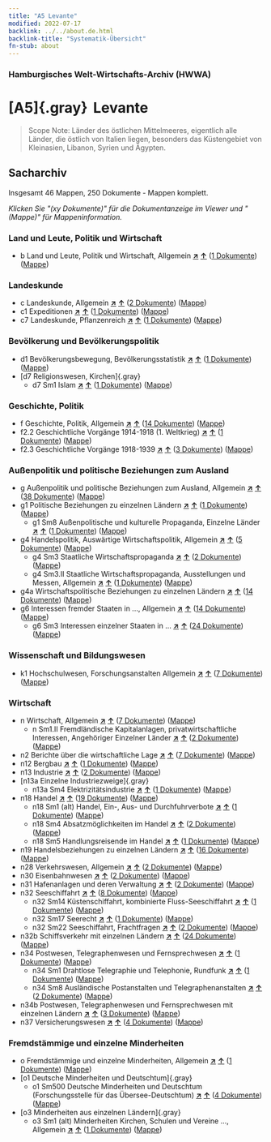 ```yaml
---
title: "A5 Levante"
modified: 2022-07-17
backlink: ../../about.de.html
backlink-title: "Systematik-Übersicht"
fn-stub: about
---
```


### Hamburgisches Welt-Wirtschafts-Archiv (HWWA)

# [A5]{.gray}&#8201; Levante&#160; 


> Scope Note: Länder des östlichen Mittelmeeres, eigentlich alle Länder, die östlich von Italien liegen, besonders das Küstengebiet von Kleinasien, Libanon, Syrien und Ägypten.






## Sacharchiv






Insgesamt 46 Mappen, 250 Dokumente - Mappen komplett.

_Klicken Sie "(xy Dokumente)" für die Dokumentanzeige im Viewer und "(Mappe)" für Mappeninformation._




### Land und Leute, Politik und Wirtschaft

- b Land und Leute, Politik und Wirtschaft, Allgemein [**&nearr;**](../../../subject/i/144196/about.de.html "Land und Leute, Politik und Wirtschaft, Allgemein (in der ganzen Welt)") [**&uarr;**](../../../subject/about.de.html#b "Sachsystematik") (<a href="https://pm20.zbw.eu/iiifview/folder/sh/140898,144196" title="über: Levante : Land und Leute, Politik und Wirtschaft, Allgemein" target="_blank">1 Dokumente</a>) ([Mappe](../../../../folder/sh/1408xx/140898/1441xx/144196/about.de.html))

### Landeskunde

- c Landeskunde, Allgemein [**&nearr;**](../../../subject/i/144199/about.de.html "Landeskunde, Allgemein (in der ganzen Welt)") [**&uarr;**](../../../subject/about.de.html#c "Sachsystematik") (<a href="https://pm20.zbw.eu/iiifview/folder/sh/140898,144199" title="über: Levante : Landeskunde, Allgemein" target="_blank">2 Dokumente</a>) ([Mappe](../../../../folder/sh/1408xx/140898/1441xx/144199/about.de.html))
- c1 Expeditionen [**&nearr;**](../../../subject/i/144200/about.de.html "Expeditionen (in der ganzen Welt)") [**&uarr;**](../../../subject/about.de.html#c1 "Sachsystematik") (<a href="https://pm20.zbw.eu/iiifview/folder/sh/140898,144200" title="über: Levante : Expeditionen" target="_blank">1 Dokumente</a>) ([Mappe](../../../../folder/sh/1408xx/140898/1442xx/144200/about.de.html))
- c7 Landeskunde, Pflanzenreich [**&nearr;**](../../../subject/i/144211/about.de.html "Landeskunde, Pflanzenreich (in der ganzen Welt)") [**&uarr;**](../../../subject/about.de.html#c7 "Sachsystematik") (<a href="https://pm20.zbw.eu/iiifview/folder/sh/140898,144211" title="über: Levante : Landeskunde, Pflanzenreich" target="_blank">1 Dokumente</a>) ([Mappe](../../../../folder/sh/1408xx/140898/1442xx/144211/about.de.html))

### Bevölkerung und Bevölkerungspolitik

- d1 Bevölkerungsbewegung, Bevölkerungsstatistik [**&nearr;**](../../../subject/i/144222/about.de.html "Bevölkerungsbewegung, Bevölkerungsstatistik (in der ganzen Welt)") [**&uarr;**](../../../subject/about.de.html#d1 "Sachsystematik") (<a href="https://pm20.zbw.eu/iiifview/folder/sh/140898,144222" title="über: Levante : Bevölkerungsbewegung, Bevölkerungsstatistik" target="_blank">1 Dokumente</a>) ([Mappe](../../../../folder/sh/1408xx/140898/1442xx/144222/about.de.html))
- [d7 Religionswesen, Kirchen]{.gray}
  - d7 Sm1 Islam [**&nearr;**](../../../subject/i/144242/about.de.html "Islam (in der ganzen Welt)") [**&uarr;**](../../../subject/about.de.html#d7_Sm1 "Sachsystematik") (<a href="https://pm20.zbw.eu/iiifview/folder/sh/140898,144242" title="über: Levante : Islam" target="_blank">1 Dokumente</a>) ([Mappe](../../../../folder/sh/1408xx/140898/1442xx/144242/about.de.html))

### Geschichte, Politik

- f Geschichte, Politik, Allgemein [**&nearr;**](../../../subject/i/144282/about.de.html "Geschichte, Politik, Allgemein (in der ganzen Welt)") [**&uarr;**](../../../subject/about.de.html#f "Sachsystematik") (<a href="https://pm20.zbw.eu/iiifview/folder/sh/140898,144282" title="über: Levante : Geschichte, Politik, Allgemein" target="_blank">14 Dokumente</a>) ([Mappe](../../../../folder/sh/1408xx/140898/1442xx/144282/about.de.html))
- f2.2 Geschichtliche Vorgänge 1914-1918 (1. Weltkrieg) [**&nearr;**](../../../subject/i/181360/about.de.html "Geschichtliche Vorgänge 1914-1918 (1. Weltkrieg) (in der ganzen Welt)") [**&uarr;**](../../../subject/about.de.html#f2.2 "Sachsystematik") (<a href="https://pm20.zbw.eu/iiifview/folder/sh/140898,181360" title="über: Levante : Geschichtliche Vorgänge 1914-1918 (1. Weltkrieg)" target="_blank">1 Dokumente</a>) ([Mappe](../../../../folder/sh/1408xx/140898/1813xx/181360/about.de.html))
- f2.3 Geschichtliche Vorgänge 1918-1939 [**&nearr;**](../../../subject/i/181391/about.de.html "Geschichtliche Vorgänge 1918-1939 (in der ganzen Welt)") [**&uarr;**](../../../subject/about.de.html#f2.3 "Sachsystematik") (<a href="https://pm20.zbw.eu/iiifview/folder/sh/140898,181391" title="über: Levante : Geschichtliche Vorgänge 1918-1939" target="_blank">3 Dokumente</a>) ([Mappe](../../../../folder/sh/1408xx/140898/1813xx/181391/about.de.html))

### Außenpolitik und politische Beziehungen zum Ausland

- g Außenpolitik und politische Beziehungen zum Ausland, Allgemein [**&nearr;**](../../../subject/i/144451/about.de.html "Außenpolitik und politische Beziehungen zum Ausland, Allgemein (in der ganzen Welt)") [**&uarr;**](../../../subject/about.de.html#g "Sachsystematik") (<a href="https://pm20.zbw.eu/iiifview/folder/sh/140898,144451" title="über: Levante : Außenpolitik und politische Beziehungen zum Ausland, Allgemein" target="_blank">38 Dokumente</a>) ([Mappe](../../../../folder/sh/1408xx/140898/1444xx/144451/about.de.html))
- g1 Politische Beziehungen zu einzelnen Ländern [**&nearr;**](../../../subject/i/144452/about.de.html "Politische Beziehungen zu einzelnen Ländern (in der ganzen Welt)") [**&uarr;**](../../../subject/about.de.html#g1 "Sachsystematik") (<a href="https://pm20.zbw.eu/iiifview/folder/sh/140898,144452" title="über: Levante : Politische Beziehungen zu einzelnen Ländern" target="_blank">1 Dokumente</a>) ([Mappe](../../../../folder/sh/1408xx/140898/1444xx/144452/about.de.html))
  - g1 Sm8 Außenpolitische und kulturelle Propaganda, Einzelne Länder [**&nearr;**](../../../subject/i/144459/about.de.html "Außenpolitische und kulturelle Propaganda, Einzelne Länder (in der ganzen Welt)") [**&uarr;**](../../../subject/about.de.html#g1_Sm8 "Sachsystematik") (<a href="https://pm20.zbw.eu/iiifview/folder/sh/140898,144459" title="über: Levante : Außenpolitische und kulturelle Propaganda, Einzelne Länder" target="_blank">1 Dokumente</a>) ([Mappe](../../../../folder/sh/1408xx/140898/1444xx/144459/about.de.html))
- g4 Handelspolitik, Auswärtige Wirtschaftspolitik, Allgemein [**&nearr;**](../../../subject/i/144470/about.de.html "Handelspolitik, Auswärtige Wirtschaftspolitik, Allgemein (in der ganzen Welt)") [**&uarr;**](../../../subject/about.de.html#g4 "Sachsystematik") (<a href="https://pm20.zbw.eu/iiifview/folder/sh/140898,144470" title="über: Levante : Handelspolitik, Auswärtige Wirtschaftspolitik, Allgemein" target="_blank">5 Dokumente</a>) ([Mappe](../../../../folder/sh/1408xx/140898/1444xx/144470/about.de.html))
  - g4 Sm3 Staatliche Wirtschaftspropaganda [**&nearr;**](../../../subject/i/163381/about.de.html "Staatliche Wirtschaftspropaganda (in der ganzen Welt)") [**&uarr;**](../../../subject/about.de.html#g4_Sm3 "Sachsystematik") (<a href="https://pm20.zbw.eu/iiifview/folder/sh/140898,163381" title="über: Levante : Staatliche Wirtschaftspropaganda" target="_blank">2 Dokumente</a>) ([Mappe](../../../../folder/sh/1408xx/140898/1633xx/163381/about.de.html))
  - g4 Sm3.II Staatliche Wirtschaftspropaganda, Ausstellungen und Messen, Allgemein [**&nearr;**](../../../subject/i/144483/about.de.html "Staatliche Wirtschaftspropaganda, Ausstellungen und Messen, Allgemein (in der ganzen Welt)") [**&uarr;**](../../../subject/about.de.html#g4_Sm3.II "Sachsystematik") (<a href="https://pm20.zbw.eu/iiifview/folder/sh/140898,144483" title="über: Levante : Staatliche Wirtschaftspropaganda, Ausstellungen und Messen, Allgemein" target="_blank">1 Dokumente</a>) ([Mappe](../../../../folder/sh/1408xx/140898/1444xx/144483/about.de.html))
- g4a Wirtschaftspolitische Beziehungen zu einzelnen Ländern [**&nearr;**](../../../subject/i/144531/about.de.html "Wirtschaftspolitische Beziehungen zu einzelnen Ländern (in der ganzen Welt)") [**&uarr;**](../../../subject/about.de.html#g4a "Sachsystematik") (<a href="https://pm20.zbw.eu/iiifview/folder/sh/140898,144531" title="über: Levante : Wirtschaftspolitische Beziehungen zu einzelnen Ländern" target="_blank">14 Dokumente</a>) ([Mappe](../../../../folder/sh/1408xx/140898/1445xx/144531/about.de.html))
- g6 Interessen fremder Staaten in ..., Allgemein [**&nearr;**](../../../subject/i/144565/about.de.html "Interessen fremder Staaten in ..., Allgemein (in der ganzen Welt)") [**&uarr;**](../../../subject/about.de.html#g6 "Sachsystematik") (<a href="https://pm20.zbw.eu/iiifview/folder/sh/140898,144565" title="über: Levante : Interessen fremder Staaten in ..., Allgemein" target="_blank">14 Dokumente</a>) ([Mappe](../../../../folder/sh/1408xx/140898/1445xx/144565/about.de.html))
  - g6 Sm3 Interessen einzelner Staaten in ... [**&nearr;**](../../../subject/i/144568/about.de.html "Interessen einzelner Staaten in ... (in der ganzen Welt)") [**&uarr;**](../../../subject/about.de.html#g6_Sm3 "Sachsystematik") (<a href="https://pm20.zbw.eu/iiifview/folder/sh/140898,144568" title="über: Levante : Interessen einzelner Staaten in ..." target="_blank">24 Dokumente</a>) ([Mappe](../../../../folder/sh/1408xx/140898/1445xx/144568/about.de.html))

### Wissenschaft und Bildungswesen

- k1 Hochschulwesen, Forschungsanstalten Allgemein [**&nearr;**](../../../subject/i/144714/about.de.html "Hochschulwesen, Forschungsanstalten Allgemein (in der ganzen Welt)") [**&uarr;**](../../../subject/about.de.html#k1 "Sachsystematik") (<a href="https://pm20.zbw.eu/iiifview/folder/sh/140898,144714" title="über: Levante : Hochschulwesen, Forschungsanstalten Allgemein" target="_blank">7 Dokumente</a>) ([Mappe](../../../../folder/sh/1408xx/140898/1447xx/144714/about.de.html))

### Wirtschaft

- n Wirtschaft, Allgemein [**&nearr;**](../../../subject/i/144930/about.de.html "Wirtschaft, Allgemein (in der ganzen Welt)") [**&uarr;**](../../../subject/about.de.html#n "Sachsystematik") (<a href="https://pm20.zbw.eu/iiifview/folder/sh/140898,144930" title="über: Levante : Wirtschaft, Allgemein" target="_blank">7 Dokumente</a>) ([Mappe](../../../../folder/sh/1408xx/140898/1449xx/144930/about.de.html))
  - n Sm1.II Fremdländische Kapitalanlagen, privatwirtschaftliche Interessen, Angehöriger Einzelner Länder [**&nearr;**](../../../subject/i/145775/about.de.html "Fremdländische Kapitalanlagen, privatwirtschaftliche Interessen, Angehöriger Einzelner Länder (in der ganzen Welt)") [**&uarr;**](../../../subject/about.de.html#n_Sm1.II "Sachsystematik") (<a href="https://pm20.zbw.eu/iiifview/folder/sh/140898,145775" title="über: Levante : Fremdländische Kapitalanlagen, privatwirtschaftliche Interessen, Angehöriger Einzelner Länder" target="_blank">2 Dokumente</a>) ([Mappe](../../../../folder/sh/1408xx/140898/1457xx/145775/about.de.html))
- n2 Berichte über die wirtschaftliche Lage [**&nearr;**](../../../subject/i/144972/about.de.html "Berichte über die wirtschaftliche Lage (in der ganzen Welt)") [**&uarr;**](../../../subject/about.de.html#n2 "Sachsystematik") (<a href="https://pm20.zbw.eu/iiifview/folder/sh/140898,144972" title="über: Levante : Berichte über die wirtschaftliche Lage" target="_blank">7 Dokumente</a>) ([Mappe](../../../../folder/sh/1408xx/140898/1449xx/144972/about.de.html))
- n12 Bergbau [**&nearr;**](../../../subject/i/145083/about.de.html "Bergbau (in der ganzen Welt)") [**&uarr;**](../../../subject/about.de.html#n12 "Sachsystematik") (<a href="https://pm20.zbw.eu/iiifview/folder/sh/140898,145083" title="über: Levante : Bergbau" target="_blank">1 Dokumente</a>) ([Mappe](../../../../folder/sh/1408xx/140898/1450xx/145083/about.de.html))
- n13 Industrie [**&nearr;**](../../../subject/i/145098/about.de.html "Industrie (in der ganzen Welt)") [**&uarr;**](../../../subject/about.de.html#n13 "Sachsystematik") (<a href="https://pm20.zbw.eu/iiifview/folder/sh/140898,145098" title="über: Levante : Industrie" target="_blank">2 Dokumente</a>) ([Mappe](../../../../folder/sh/1408xx/140898/1450xx/145098/about.de.html))
- [n13a Einzelne Industriezweige]{.gray}
  - n13a Sm4 Elektrizitätsindustrie [**&nearr;**](../../../subject/i/145120/about.de.html "Elektrizitätsindustrie (in der ganzen Welt)") [**&uarr;**](../../../subject/about.de.html#n13a_Sm4 "Sachsystematik") (<a href="https://pm20.zbw.eu/iiifview/folder/sh/140898,145120" title="über: Levante : Elektrizitätsindustrie" target="_blank">1 Dokumente</a>) ([Mappe](../../../../folder/sh/1408xx/140898/1451xx/145120/about.de.html))
- n18 Handel [**&nearr;**](../../../subject/i/145262/about.de.html "Handel (in der ganzen Welt)") [**&uarr;**](../../../subject/about.de.html#n18 "Sachsystematik") (<a href="https://pm20.zbw.eu/iiifview/folder/sh/140898,145262" title="über: Levante : Handel" target="_blank">19 Dokumente</a>) ([Mappe](../../../../folder/sh/1408xx/140898/1452xx/145262/about.de.html))
  - n18 Sm1 (alt) Handel, Ein-, Aus- und Durchfuhrverbote [**&nearr;**](../../../subject/i/145263/about.de.html "Handel, Ein-, Aus- und Durchfuhrverbote (in der ganzen Welt)") [**&uarr;**](../../../subject/about.de.html#n18_Sm1_(alt) "Sachsystematik") (<a href="https://pm20.zbw.eu/iiifview/folder/sh/140898,145263" title="über: Levante : Handel, Ein-, Aus- und Durchfuhrverbote" target="_blank">1 Dokumente</a>) ([Mappe](../../../../folder/sh/1408xx/140898/1452xx/145263/about.de.html))
  - n18 Sm4 Absatzmöglichkeiten im Handel [**&nearr;**](../../../subject/i/145266/about.de.html "Absatzmöglichkeiten im Handel (in der ganzen Welt)") [**&uarr;**](../../../subject/about.de.html#n18_Sm4 "Sachsystematik") (<a href="https://pm20.zbw.eu/iiifview/folder/sh/140898,145266" title="über: Levante : Absatzmöglichkeiten im Handel" target="_blank">2 Dokumente</a>) ([Mappe](../../../../folder/sh/1408xx/140898/1452xx/145266/about.de.html))
  - n18 Sm5 Handlungsreisende im Handel [**&nearr;**](../../../subject/i/145267/about.de.html "Handlungsreisende im Handel (in der ganzen Welt)") [**&uarr;**](../../../subject/about.de.html#n18_Sm5 "Sachsystematik") (<a href="https://pm20.zbw.eu/iiifview/folder/sh/140898,145267" title="über: Levante : Handlungsreisende im Handel" target="_blank">1 Dokumente</a>) ([Mappe](../../../../folder/sh/1408xx/140898/1452xx/145267/about.de.html))
- n19 Handelsbeziehungen zu einzelnen Ländern [**&nearr;**](../../../subject/i/145289/about.de.html "Handelsbeziehungen zu einzelnen Ländern (in der ganzen Welt)") [**&uarr;**](../../../subject/about.de.html#n19 "Sachsystematik") (<a href="https://pm20.zbw.eu/iiifview/folder/sh/140898,145289" title="über: Levante : Handelsbeziehungen zu einzelnen Ländern" target="_blank">16 Dokumente</a>) ([Mappe](../../../../folder/sh/1408xx/140898/1452xx/145289/about.de.html))
- n28 Verkehrswesen, Allgemein [**&nearr;**](../../../subject/i/145509/about.de.html "Verkehrswesen, Allgemein (in der ganzen Welt)") [**&uarr;**](../../../subject/about.de.html#n28 "Sachsystematik") (<a href="https://pm20.zbw.eu/iiifview/folder/sh/140898,145509" title="über: Levante : Verkehrswesen, Allgemein" target="_blank">2 Dokumente</a>) ([Mappe](../../../../folder/sh/1408xx/140898/1455xx/145509/about.de.html))
- n30 Eisenbahnwesen [**&nearr;**](../../../subject/i/145531/about.de.html "Eisenbahnwesen (in der ganzen Welt)") [**&uarr;**](../../../subject/about.de.html#n30 "Sachsystematik") (<a href="https://pm20.zbw.eu/iiifview/folder/sh/140898,145531" title="über: Levante : Eisenbahnwesen" target="_blank">2 Dokumente</a>) ([Mappe](../../../../folder/sh/1408xx/140898/1455xx/145531/about.de.html))
- n31 Hafenanlagen und deren Verwaltung [**&nearr;**](../../../subject/i/145563/about.de.html "Hafenanlagen und deren Verwaltung (in der ganzen Welt)") [**&uarr;**](../../../subject/about.de.html#n31 "Sachsystematik") (<a href="https://pm20.zbw.eu/iiifview/folder/sh/140898,145563" title="über: Levante : Hafenanlagen und deren Verwaltung" target="_blank">2 Dokumente</a>) ([Mappe](../../../../folder/sh/1408xx/140898/1455xx/145563/about.de.html))
- n32 Seeschiffahrt [**&nearr;**](../../../subject/i/145567/about.de.html "Seeschiffahrt (in der ganzen Welt)") [**&uarr;**](../../../subject/about.de.html#n32 "Sachsystematik") (<a href="https://pm20.zbw.eu/iiifview/folder/sh/140898,145567" title="über: Levante : Seeschiffahrt" target="_blank">8 Dokumente</a>) ([Mappe](../../../../folder/sh/1408xx/140898/1455xx/145567/about.de.html))
  - n32 Sm14 Küstenschiffahrt, kombinierte Fluss-Seeschiffahrt [**&nearr;**](../../../subject/i/145585/about.de.html "Küstenschiffahrt, kombinierte Fluss-Seeschiffahrt (in der ganzen Welt)") [**&uarr;**](../../../subject/about.de.html#n32_Sm14 "Sachsystematik") (<a href="https://pm20.zbw.eu/iiifview/folder/sh/140898,145585" title="über: Levante : Küstenschiffahrt, kombinierte Fluss-Seeschiffahrt" target="_blank">1 Dokumente</a>) ([Mappe](../../../../folder/sh/1408xx/140898/1455xx/145585/about.de.html))
  - n32 Sm17 Seerecht [**&nearr;**](../../../subject/i/161598/about.de.html "Seerecht (in der ganzen Welt)") [**&uarr;**](../../../subject/about.de.html#n32_Sm17 "Sachsystematik") (<a href="https://pm20.zbw.eu/iiifview/folder/sh/140898,161598" title="über: Levante : Seerecht" target="_blank">1 Dokumente</a>) ([Mappe](../../../../folder/sh/1408xx/140898/1615xx/161598/about.de.html))
  - n32 Sm22 Seeschiffahrt, Frachtfragen [**&nearr;**](../../../subject/i/145595/about.de.html "Seeschiffahrt, Frachtfragen (in der ganzen Welt)") [**&uarr;**](../../../subject/about.de.html#n32_Sm22 "Sachsystematik") (<a href="https://pm20.zbw.eu/iiifview/folder/sh/140898,145595" title="über: Levante : Seeschiffahrt, Frachtfragen" target="_blank">2 Dokumente</a>) ([Mappe](../../../../folder/sh/1408xx/140898/1455xx/145595/about.de.html))
- n32b Schiffsverkehr mit einzelnen Ländern [**&nearr;**](../../../subject/i/145645/about.de.html "Schiffsverkehr mit einzelnen Ländern (in der ganzen Welt)") [**&uarr;**](../../../subject/about.de.html#n32b "Sachsystematik") (<a href="https://pm20.zbw.eu/iiifview/folder/sh/140898,145645" title="über: Levante : Schiffsverkehr mit einzelnen Ländern" target="_blank">24 Dokumente</a>) ([Mappe](../../../../folder/sh/1408xx/140898/1456xx/145645/about.de.html))
- n34 Postwesen, Telegraphenwesen und Fernsprechwesen [**&nearr;**](../../../subject/i/145662/about.de.html "Postwesen, Telegraphenwesen und Fernsprechwesen (in der ganzen Welt)") [**&uarr;**](../../../subject/about.de.html#n34 "Sachsystematik") (<a href="https://pm20.zbw.eu/iiifview/folder/sh/140898,145662" title="über: Levante : Postwesen, Telegraphenwesen und Fernsprechwesen" target="_blank">1 Dokumente</a>) ([Mappe](../../../../folder/sh/1408xx/140898/1456xx/145662/about.de.html))
  - n34 Sm1 Drahtlose Telegraphie und Telephonie, Rundfunk [**&nearr;**](../../../subject/i/145663/about.de.html "Drahtlose Telegraphie und Telephonie, Rundfunk (in der ganzen Welt)") [**&uarr;**](../../../subject/about.de.html#n34_Sm1 "Sachsystematik") (<a href="https://pm20.zbw.eu/iiifview/folder/sh/140898,145663" title="über: Levante : Drahtlose Telegraphie und Telephonie, Rundfunk" target="_blank">1 Dokumente</a>) ([Mappe](../../../../folder/sh/1408xx/140898/1456xx/145663/about.de.html))
  - n34 Sm8 Ausländische Postanstalten und Telegraphenanstalten [**&nearr;**](../../../subject/i/161494/about.de.html "Ausländische Postanstalten und Telegraphenanstalten (in der ganzen Welt)") [**&uarr;**](../../../subject/about.de.html#n34_Sm8 "Sachsystematik") (<a href="https://pm20.zbw.eu/iiifview/folder/sh/140898,161494" title="über: Levante : Ausländische Postanstalten und Telegraphenanstalten" target="_blank">2 Dokumente</a>) ([Mappe](../../../../folder/sh/1408xx/140898/1614xx/161494/about.de.html))
- n34b Postwesen, Telegraphenwesen und Fernsprechwesen mit einzelnen Ländern [**&nearr;**](../../../subject/i/145680/about.de.html "Postwesen, Telegraphenwesen und Fernsprechwesen mit einzelnen Ländern (in der ganzen Welt)") [**&uarr;**](../../../subject/about.de.html#n34b "Sachsystematik") (<a href="https://pm20.zbw.eu/iiifview/folder/sh/140898,145680" title="über: Levante : Postwesen, Telegraphenwesen und Fernsprechwesen mit einzelnen Ländern" target="_blank">3 Dokumente</a>) ([Mappe](../../../../folder/sh/1408xx/140898/1456xx/145680/about.de.html))
- n37 Versicherungswesen [**&nearr;**](../../../subject/i/145723/about.de.html "Versicherungswesen (in der ganzen Welt)") [**&uarr;**](../../../subject/about.de.html#n37 "Sachsystematik") (<a href="https://pm20.zbw.eu/iiifview/folder/sh/140898,145723" title="über: Levante : Versicherungswesen" target="_blank">4 Dokumente</a>) ([Mappe](../../../../folder/sh/1408xx/140898/1457xx/145723/about.de.html))

### Fremdstämmige und einzelne Minderheiten

- o Fremdstämmige und einzelne Minderheiten, Allgemein [**&nearr;**](../../../subject/i/145908/about.de.html "Fremdstämmige und einzelne Minderheiten, Allgemein (in der ganzen Welt)") [**&uarr;**](../../../subject/about.de.html#o "Sachsystematik") (<a href="https://pm20.zbw.eu/iiifview/folder/sh/140898,145908" title="über: Levante : Fremdstämmige und einzelne Minderheiten, Allgemein" target="_blank">1 Dokumente</a>) ([Mappe](../../../../folder/sh/1408xx/140898/1459xx/145908/about.de.html))
- [o1 Deutsche Minderheiten und Deutschtum]{.gray}
  - o1 Sm500 Deutsche Minderheiten und Deutschtum (Forschungsstelle für das Übersee-Deutschtum) [**&nearr;**](../../../subject/i/145911/about.de.html "Deutsche Minderheiten und Deutschtum (Forschungsstelle für das Übersee-Deutschtum) (in der ganzen Welt)") [**&uarr;**](../../../subject/about.de.html#o1_Sm500 "Sachsystematik") (<a href="https://pm20.zbw.eu/iiifview/folder/sh/140898,145911" title="über: Levante : Deutsche Minderheiten und Deutschtum (Forschungsstelle für das Übersee-Deutschtum)" target="_blank">4 Dokumente</a>) ([Mappe](../../../../folder/sh/1408xx/140898/1459xx/145911/about.de.html))
- [o3 Minderheiten aus einzelnen Ländern]{.gray}
  - o3 Sm1 (alt) Minderheiten Kirchen, Schulen und Vereine ..., Allgemein [**&nearr;**](../../../subject/i/145912/about.de.html "Minderheiten Kirchen, Schulen und Vereine ..., Allgemein (in der ganzen Welt)") [**&uarr;**](../../../subject/about.de.html#o3_Sm1_(alt) "Sachsystematik") (<a href="https://pm20.zbw.eu/iiifview/folder/sh/140898,145912" title="über: Levante : Minderheiten Kirchen, Schulen und Vereine ..., Allgemein" target="_blank">1 Dokumente</a>) ([Mappe](../../../../folder/sh/1408xx/140898/1459xx/145912/about.de.html))






